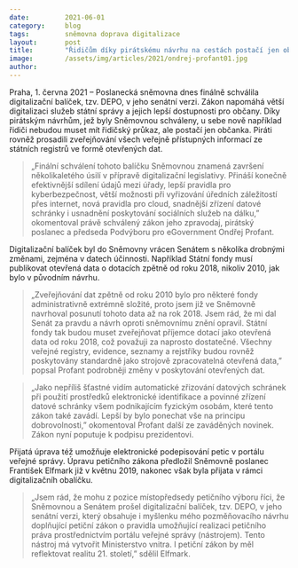 ```yaml
---
date:         2021-06-01
category:     blog
tags:         sněmovna doprava digitalizace
layout:       post
title:        "Řidičům díky pirátskému návrhu na cestách postačí jen občanka. Sněmovna finálně schválila digitalizační zákon"
image:        /assets/img/articles/2021/ondrej-profant01.jpg
author:       
---
```

 



Praha, 1. června 2021 – Poslanecká sněmovna dnes finálně schválila digitalizační balíček, tzv. DEPO, v jeho senátní verzi. Zákon napomáhá větší digitalizaci služeb státní správy a jejich lepší dostupnosti pro občany. Díky pirátským návrhům, jež byly Sněmovnou schváleny, u sebe nově například řidiči nebudou muset mít řidičský průkaz, ale postačí jen občanka. Piráti rovněž prosadili zveřejňování všech veřejně přístupných informací ze státních registrů ve formě otevřených dat.

> „Finální schválení tohoto balíčku Sněmovnou znamená završení několikaletého úsilí v přípravě digitalizační legislativy. Přináší konečně efektivnější sdílení údajů mezi úřady, lepší pravidla pro kyberbezpečnost, větší možnosti při vyřizování úředních záležitostí přes internet, nová pravidla pro cloud, snadnější zřízení datové schránky i usnadnění poskytování sociálních služeb na dálku,” okomentoval právě schválený zákon jeho zpravodaj, pirátský poslanec a předseda Podvýboru pro eGovernment Ondřej Profant.

Digitalizační balíček byl do Sněmovny vrácen Senátem s několika drobnými změnami, zejména v datech účinnosti. Například Státní fondy musí publikovat otevřená data o dotacích zpětně od roku 2018, nikoliv 2010, jak bylo v původním návrhu. 

> „Zveřejňování dat zpětně od roku 2010 bylo pro některé fondy administrativně extrémně složité, proto jsem již ve Sněmovně navrhoval posunutí tohoto data až na rok 2018. Jsem rád, že mi dal Senát za pravdu a návrh oproti sněmovnímu znění opravil. Státní fondy tak budou muset zveřejňovat příjemce dotací jako otevřená data od roku 2018, což považuji za naprosto dostatečné. Všechny veřejné registry, evidence, seznamy a rejstříky budou rovněž poskytovány standardně jako strojově zpracovatelná otevřená data,” popsal Profant podrobněji změny v poskytování otevřených dat.

> „Jako nepříliš šťastné vidím automatické zřizování datových schránek při použití prostředků elektronické identifikace a povinné zřízení datové schránky všem podnikajícím fyzickým osobám, které tento zákon také zavádí. Lepší by bylo ponechat vše na principu dobrovolnosti,” okomentoval Profant další ze zaváděných novinek. Zákon nyní poputuje k podpisu prezidentovi.

Přijatá úprava též umožňuje elektronické podepisování petic v portálu veřejné správy. Úpravu petičního zákona předložil Sněmovně poslanec František Elfmark již v květnu 2019, nakonec však byla přijata v rámci digitalizačníh obalíčku.

> „Jsem rád, že mohu z pozice místopředsedy petičního výboru říci, že Sněmovnou a Senátem prošel digitalizační balíček, tzv. DEPO, v jeho senátní verzi, který obsahuje i myšlenku mého pozměňovacího návrhu doplňující petiční zákon o pravidla umožňující realizaci petičního práva prostřednictvím portálu veřejné správy (nástrojem). Tento nástroj má vytvořit Ministerstvo vnitra. I petiční zákon by měl reflektovat realitu 21. století,” sdělil Elfmark. 
